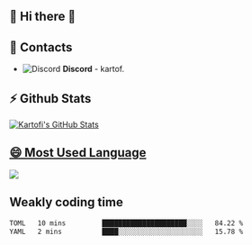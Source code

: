 ## 🌌 Hi there 👋

## 📖 Contacts
- ![Discord](https://i.imgur.com/002xgns.png) __Discord__ - kartof.


## ⚡ Github Stats
<a href="https://github.com/anuraghazra/github-readme-stats">
  <img align="center" src="https://github-readme-stats.anuraghazra1.vercel.app/api?username=Kartofi&show_icons=true&include_all_commits=true&theme=radical" alt="Kartofi's  GitHub Stats" />

## 😄 Most Used Language
<a href="https://github.com/anuraghazra/github-readme-stats">
  <!-- Change the `github-readme-stats.anuraghazra1.vercel.app` to `github-readme-stats.vercel.app`  -->
  <img align="center" src="https://github-readme-stats.anuraghazra1.vercel.app/api/top-langs/?username=Kartofi&layout=compact&theme=radical" />
</a>

## Weakly coding time
<!--START_SECTION:waka-->

```txt
TOML   10 mins         █████████████████████░░░░   84.22 %
YAML   2 mins          ████░░░░░░░░░░░░░░░░░░░░░   15.78 %
```

<!--END_SECTION:waka-->
